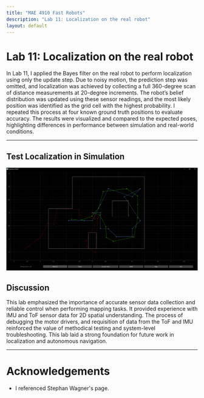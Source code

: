 ```yaml
---
title: "MAE 4910 Fast Robots"
description: "Lab 11: Localization on the real robot"
layout: default
---
```


# Lab 11: Localization on the real robot

In Lab 11, I applied the Bayes filter on the real robot to perform localization using only the update step. Due to noisy motion, the prediction step was omitted, and localization was achieved by collecting a full 360-degree scan of distance measurements at 20-degree increments. The robot’s belief distribution was updated using these sensor readings, and the most likely position was identified as the grid cell with the highest probability. I repeated this process at four known ground truth positions to evaluate accuracy. The results were visualized and compared to the expected poses, highlighting differences in performance between simulation and real-world conditions.

* * *
 
## Test Localization in Simulation

![image](../images/lab11/sim.png)




## Discussion

This lab emphasized the importance of accurate sensor data collection and reliable control when performing mapping tasks. It provided experience with IMU and ToF sensor data for 2D spatial understanding. The process of debugging the motor drivers, and requisition of data from the ToF and IMU reinforced the value of methodical testing and system-level troubleshooting. This lab laid a strong foundation for future work in localization and autonomous navigation.

* * *

# Acknowledgements
*   I referenced Stephan Wagner's page.

